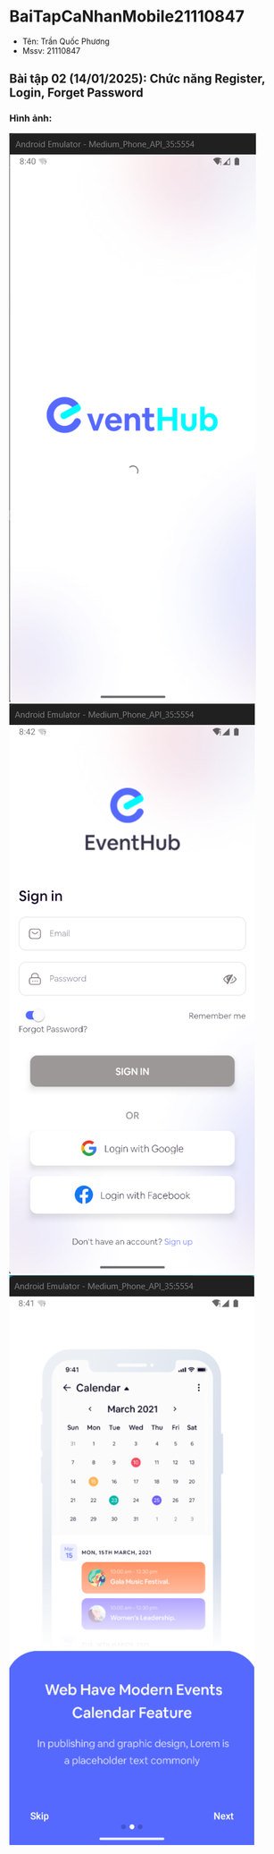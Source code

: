 # BaiTapCaNhanMobile21110847
- Tên: Trần Quốc Phương
- Mssv: 21110847
## Bài tập 02 (14/01/2025): Chức năng Register, Login, Forget Password

### Hình ảnh:
![alt text](</ImgsResult/baitap02_01.png>)
![alt text](</ImgsResult/baitap02_02.png>)
![alt text](</ImgsResult/baitap02_03.png>)